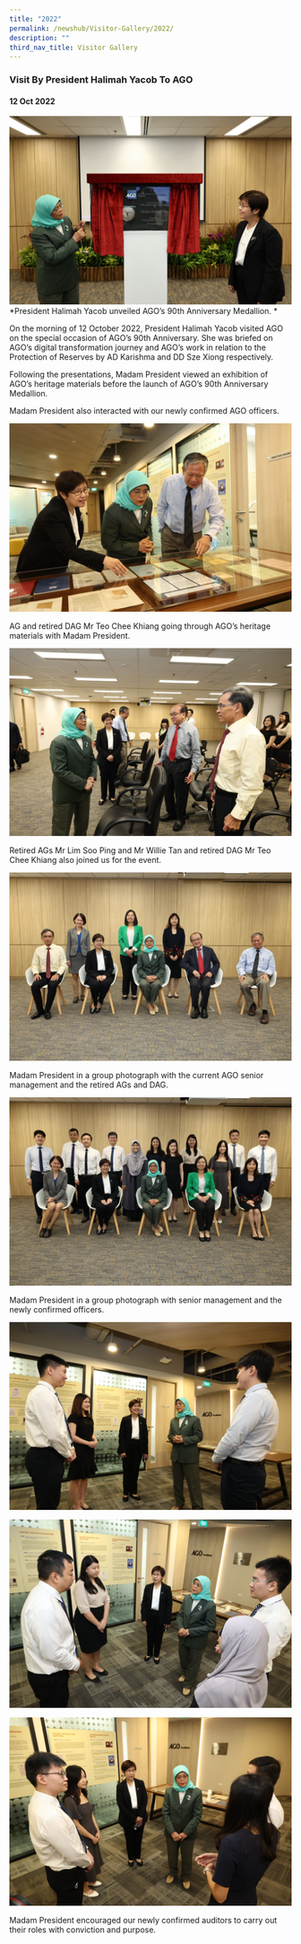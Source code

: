 ```yaml
---
title: "2022"
permalink: /newshub/Visitor-Gallery/2022/
description: ""
third_nav_title: Visitor Gallery
---
```

### Visit By President Halimah Yacob To AGO
#### 12 Oct 2022

![](/images/Visitors/President1.jpg)
*President Halimah Yacob unveiled AGO’s 90th Anniversary Medallion.
*

On the morning of 12 October 2022, President Halimah Yacob visited AGO on the special occasion of AGO’s 90th Anniversary. She was briefed on AGO’s digital transformation journey and AGO’s work in relation to the Protection of Reserves by AD Karishma and DD Sze Xiong respectively.

Following the presentations, Madam President viewed an exhibition of AGO’s heritage materials before the launch of AGO’s 90th Anniversary Medallion. 

Madam President also interacted with our newly confirmed AGO officers.

![](/images/Visitors/President2.jpg)
 

AG and retired DAG Mr Teo Chee Khiang going through AGO’s heritage materials with Madam President. 

![](/images/Visitors/President3.jpg)

Retired AGs Mr Lim Soo Ping and Mr Willie Tan and retired DAG Mr Teo Chee Khiang also joined us for the event. 
 

![](/images/Visitors/President4.jpg)

Madam President in a group photograph with the current AGO senior management and the retired AGs and DAG.
 
![](/images/Visitors/President6.jpg)
 

Madam President in a group photograph with senior management and the newly confirmed officers. 

![](/images/Visitors/President7.jpg)

![](/images/Visitors/President8.jpg)

![](/images/Visitors/President9.jpg)

Madam President encouraged our newly confirmed auditors to carry out their roles with conviction and purpose.